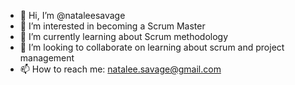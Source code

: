 - 👋 Hi, I’m @nataleesavage
- 👀 I’m interested in becoming a Scrum Master 
- 🌱 I’m currently learning about Scrum methodology
- 💞️ I’m looking to collaborate on learning about scrum and project management
- 📫 How to reach me: natalee.savage@gmail.com 

<!---
nataleesavage/nataleesavage is a ✨ special ✨ repository because its `README.md` (this file) appears on your GitHub profile.
You can click the Preview link to take a look at your changes.
--->
